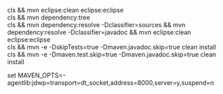 cls && mvn eclipse:clean eclipse:eclipse  
cls && mvn dependency:tree  
cls && mvn dependency:resolve -Dclassifier=sources && mvn dependency:resolve -Dclassifier=javadoc && mvn eclipse:clean eclipse:eclipse  
cls && mvn -e -DskipTests=true -Dmaven.javadoc.skip=true clean install  
cls && mvn -e -Dmaven.test.skip=true -Dmaven.javadoc.skip=true clean install  

set MAVEN_OPTS=-agentlib:jdwp=transport=dt_socket,address=8000,server=y,suspend=n
